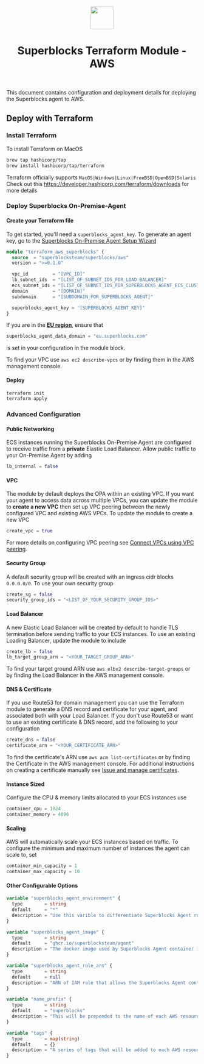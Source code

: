 <h1 align="center">
  <img src="https://raw.githubusercontent.com/superblocksteam/terraform-aws-superblocks/main/assets/logo.png" style="height:60px"/>
</h1>

<h1 align="center">Superblocks Terraform Module - AWS</h1>

<br/>

This document contains configuration and deployment details for deploying the Superblocks agent to AWS.

## Deploy with Terraform

### Install Terraform

To install Terraform on MacOS

```bash
brew tap hashicorp/tap
brew install hashicorp/tap/terraform
```

Terraform officially supports `MacOS|Windows|Linux|FreeBSD|OpenBSD|Solaris`
Check out this <https://developer.hashicorp.com/terraform/downloads> for more details

### Deploy Superblocks On-Premise-Agent

#### Create your Terraform file

To get started, you'll need a `superblocks_agent_key`. To generate an agent key, go to the [Superblocks On-Premise Agent Setup Wizard](https://app.superblocks.com/opas)

```terraform
module "terraform_aws_superblocks" {
  source  = "superblocksteam/superblocks/aws"
  version = ">=0.1.0"

  vpc_id         = "[VPC_ID]"
  lb_subnet_ids  = "[LIST_OF_SUBNET_IDS_FOR_LOAD_BALANCER]"
  ecs_subnet_ids = "[LIST_OF_SUBNET_IDS_FOR_SUPERBLOCKS_AGENT_ECS_CLUSTER]"
  domain         = "[DOMAIN]"
  subdomain      = "[SUBDOMAIN_FOR_SUPERBLOCKS_AGENT]"

  superblocks_agent_key = "[SUPERBLOCKS_AGENT_KEY]"
}
```

If you are in the **[EU region](https://eu.superblocks.com)**, ensure that

```terraform
superblocks_agent_data_domain = "eu.superblocks.com"
```

is set in your configuration in the module block.

To find your VPC use `aws ec2 describe-vpcs` or by finding them in the AWS management console.

#### Deploy

```bash
terraform init
terraform apply
```

### Advanced Configuration

#### Public Networking

ECS instances running the Superblocks On-Premise Agent are configured to receive traffic from a **private** Elastic Load Balancer. Allow public traffic to your On-Premise Agent by adding

```terraform
lb_internal = false
```

#### VPC

The module by default deploys the OPA within an existing VPC. If you want your agent to access data across multiple VPCs, you can update the module to **create a new VPC** then set up VPC peering between the newly configured VPC and existing AWS VPCs. To update the module to create a new VPC

```terraform
create_vpc = true
```

For more details on configuring VPC peering see [Connect VPCs using VPC peering](https://docs.aws.amazon.com/vpc/latest/userguide/vpc-peering.html).

#### Security Group

A default security group will be created with an ingress cidr blocks `0.0.0.0/0`. To use your own security group

```terraform
create_sg = false
security_group_ids = "<LIST_OF_YOUR_SECURITY_GROUP_IDS>"
```

#### Load Balancer

A new Elastic Load Balancer will be created by default to handle TLS termination before sending traffic to your ECS instances. To use an existing Loading Balancer, update the module to include

```terraform
create_lb = false
lb_target_group_arn = "<YOUR_TARGET_GROUP_ARN>"
```

To find your target ground ARN use `aws elbv2 describe-target-groups` or by finding the Load Balancer in the AWS management console.

#### DNS & Certificate

If you use Route53 for domain management you can use the Terraform module to generate a DNS record and  certificate for your agent, and associated both with your Load Balancer. If you don't use Route53 or want to use an existing certificate & DNS record, add the following to your configuration

```terraform
create_dns = false
certificate_arn = "<YOUR_CERTIFICATE_ARN>"
```

To find the certificate's ARN use `aws acm list-certificates` or by finding the Certificate in the AWS management console. For additional instructions on creating a certificate manually see [Issue and manage certificates](https://docs.aws.amazon.com/acm/latest/userguide/gs.html).

#### Instance Sized

Configure the CPU & memory limits allocated to your ECS instances use

```terraform
container_cpu = 1024
container_memory = 4096
```

#### Scaling

AWS will automatically scale your ECS instances based on traffic. To configure the minimum and maximum number of instances the agent can scale to, set

```terraform
container_min_capacity = 1
container_max_capacity = 10
```

#### Other Configurable Options

```terraform
variable "superblocks_agent_environment" {
  type        = string
  default     = "*"
  description = "Use this varible to differentiate Superblocks Agent running environment. Valid values are '*', 'staging' and 'production'"
}

variable "superblocks_agent_image" {
  type        = string
  default     = "ghcr.io/superblocksteam/agent"
  description = "The docker image used by Superblocks Agent container instance"
}

variable "superblocks_agent_role_arn" {
  type        = string
  default     = null
  description = "ARN of IAM role that allows the Superblocks Agent container(s) to make calls to other AWS services. This can be leveraged for using Superblocks integrations like S3, DynamoDB, etc."
}

variable "name_prefix" {
  type        = string
  default     = "superblocks"
  description = "This will be prepended to the name of each AWS resource created by this module"
}

variable "tags" {
  type        = map(string)
  default     = {}
  description = "A series of tags that will be added to each AWS resource created by this module"
}
```
